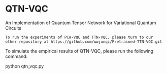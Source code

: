 # QTN-VQC
An Implementation of Quantum Tensor Network for Variational Quantum Circuits

```
To run the experiments of PCA-VQC and TTN-VQC, please turn to our other repository at https://github.com/uwjunqi/Pretrained-TTN-VQC.git
```

To simulate the empirical results of QTN-VQC, please run the following command:

python qtn_vqc.py
